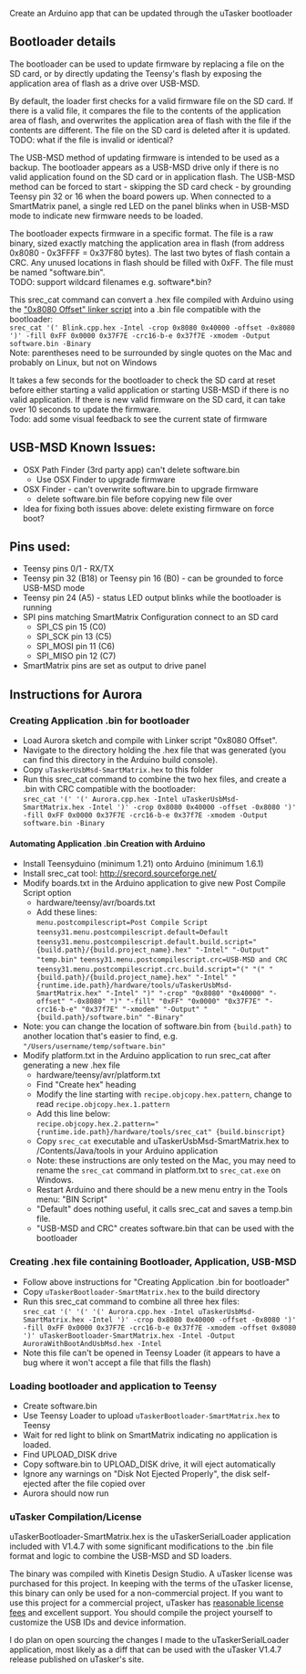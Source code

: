 Create an Arduino app that can be updated through the uTasker bootloader

## Bootloader details
The bootloader can be used to update firmware by replacing a file on the SD card, or by directly updating the Teensy's flash by exposing the application area of flash as a drive over USB-MSD.

By default, the loader first checks for a valid firmware file on the SD card.  If there is a valid file, it compares the file to the contents of the application area of flash, and overwrites the application area of flash with the file if the contents are different.  The file on the SD card is deleted after it is updated.  
TODO: what if the file is invalid or identical?

The USB-MSD method of updating firmware is intended to be used as a backup.  The bootloader appears as a USB-MSD drive only if there is no valid application found on the SD card or in application flash.  The USB-MSD method can be forced to start - skipping the SD card check - by grounding Teensy pin 32 or 16 when the board powers up.  When connected to a SmartMatrix panel, a single red LED on the panel blinks when in USB-MSD mode to indicate new firmware needs to be loaded.

The bootloader expects firmware in a specific format.  The file is a raw binary, sized exactly matching the application area in flash (from address 0x8080 - 0x3FFFF = 0x37F80 bytes).  The last two bytes of flash contain a CRC.  Any unused locations in flash should be filled with 0xFF.  The file must be named "software.bin".  
TODO: support wildcard filenames e.g. software*.bin?

This srec_cat command can convert a .hex file compiled with Arduino using the ["0x8080 Offset" linker script](https://github.com/pixelmatix/JumpToAppWithOffset) into a .bin file compatible with the bootloader:  
`srec_cat '(' Blink.cpp.hex -Intel -crop 0x8080 0x40000 -offset -0x8080 ')' -fill 0xFF 0x0000 0x37F7E -crc16-b-e 0x37f7E -xmodem -Output software.bin -Binary`  
Note: parentheses need to be surrounded by single quotes on the Mac and probably on Linux, but not on Windows

It takes a few seconds for the bootloader to check the SD card at reset before either starting a valid application or starting USB-MSD if there is no valid application.  If there is new valid firmware on the SD card, it can take over 10 seconds to update the firmware.  
Todo: add some visual feedback to see the current state of firmware

## USB-MSD Known Issues:
* OSX Path Finder (3rd party app) can't delete software.bin
	* Use OSX Finder to upgrade firmware
* OSX Finder - can't overwrite software.bin to upgrade firmware
	* delete software.bin file before copying new file over
* Idea for fixing both issues above: delete existing firmware on force boot?

## Pins used:

* Teensy pins 0/1 - RX/TX
* Teensy pin 32 (B18) or Teensy pin 16 (B0) - can be grounded to force USB-MSD mode
* Teensy pin 24 (A5) - status LED output blinks while the bootloader is running
* SPI pins matching SmartMatrix Configuration connect to an SD card
	* SPI_CS pin 15 (C0)
	* SPI_SCK pin 13 (C5)
	* SPI_MOSI pin 11 (C6)
	* SPI_MISO pin 12 (C7)
* SmartMatrix pins are set as output to drive panel

## Instructions for Aurora

### Creating Application .bin for bootloader
* Load Aurora sketch and compile with Linker script "0x8080 Offset".
* Navigate to the directory holding the .hex file that was generated (you can find this directory in the Arduino build console).
* Copy `uTaskerUsbMsd-SmartMatrix.hex` to this folder
* Run this srec_cat command to combine the two hex files, and create a .bin with CRC compatible with the bootloader:  
  `srec_cat '(' '(' Aurora.cpp.hex -Intel uTaskerUsbMsd-SmartMatrix.hex -Intel ')' -crop 0x8080 0x40000 -offset -0x8080 ')' -fill 0xFF 0x0000 0x37F7E -crc16-b-e 0x37f7E -xmodem -Output software.bin -Binary`

#### Automating Application .bin Creation with Arduino
* Install Teensyduino (minimum 1.21) onto Arduino (minimum 1.6.1)
* Install srec_cat tool: http://srecord.sourceforge.net/
* Modify boards.txt in the Arduino application to give new Post Compile Script option
    * hardware/teensy/avr/boards.txt
    * Add these lines:  
`menu.postcompilescript=Post Compile Script`
`teensy31.menu.postcompilescript.default=Default`
`teensy31.menu.postcompilescript.default.build.script="{build.path}/{build.project_name}.hex" "-Intel" "-Output" "temp.bin"`
`teensy31.menu.postcompilescript.crc=USB-MSD and CRC`
`teensy31.menu.postcompilescript.crc.build.script="(" "(" "{build.path}/{build.project_name}.hex" "-Intel" "{runtime.ide.path}/hardware/tools/uTaskerUsbMsd-SmartMatrix.hex" "-Intel" ")" "-crop" "0x8080" "0x40000" "-offset" "-0x8080" ")" "-fill" "0xFF" "0x0000" "0x37F7E" "-crc16-b-e" "0x37f7E" "-xmodem" "-Output" "{build.path}/software.bin" "-Binary"`
* Note: you can change the location of software.bin from `{build.path}` to another location that's easier to find, e.g. `"/Users/username/temp/software.bin"`
* Modify platform.txt in the  Arduino application to run srec_cat after generating a new .hex file
    * hardware/teensy/avr/platform.txt
    * Find "Create hex" heading
    * Modify the line starting with `recipe.objcopy.hex.pattern`, change to read `recipe.objcopy.hex.1.pattern`
    * Add this line below:  
`recipe.objcopy.hex.2.pattern="{runtime.ide.path}/hardware/tools/srec_cat" {build.binscript}`
   * Copy `srec_cat` executable and uTaskerUsbMsd-SmartMatrix.hex to /Contents/Java/tools in your  Arduino application
   * Note: these instructions are only tested on the Mac, you may need to rename the `srec_cat` command in platform.txt to `srec_cat.exe` on Windows.
   * Restart Arduino and there should be a new menu entry in the Tools menu: "BIN Script"
   * "Default" does nothing useful, it calls srec_cat and saves a temp.bin file.
   * "USB-MSD and CRC" creates software.bin that can be used with the bootloader

### Creating .hex file containing Bootloader, Application, USB-MSD
* Follow above instructions for "Creating Application .bin for bootloader"
* Copy `uTaskerBootloader-SmartMatrix.hex` to the build directory
* Run this srec_cat command to combine all three hex files:  
`srec_cat '(' '(' '(' Aurora.cpp.hex -Intel uTaskerUsbMsd-SmartMatrix.hex -Intel ')' -crop 0x8080 0x40000 -offset -0x8080 ')' -fill 0xFF 0x0000 0x37F7E -crc16-b-e 0x37f7E -xmodem -offset 0x8080 ')' uTaskerBootloader-SmartMatrix.hex -Intel -Output AuroraWithBootAndUsbMsd.hex -Intel`
* Note this file can't be opened in Teensy Loader (it appears to have a bug where it won't accept a file that fills the flash)

### Loading bootloader and application to Teensy
* Create software.bin
* Use Teensy Loader to upload `uTaskerBootloader-SmartMatrix.hex` to Teensy
* Wait for red light to blink on SmartMatrix indicating no application is loaded.
* Find UPLOAD_DISK drive
* Copy software.bin to UPLOAD_DISK drive, it will eject automatically
* Ignore any warnings on "Disk Not Ejected Properly", the disk self-ejected after the file copied over
* Aurora should now run

### uTasker Compilation/License
uTaskerBootloader-SmartMatrix.hex is the uTaskerSerialLoader application included with V1.4.7 with some significant modifications to the .bin file format and logic to combine the USB-MSD and SD loaders.

The binary was compiled with Kinetis Design Studio.
A uTasker license was purchased for this project.  In keeping with the terms of the uTasker license, this binary can only be used for a non-commercial project.  If you want to use this project for a commercial project, uTasker has [reasonable license fees](http://www.utasker.com/Licensing/License.html) and excellent support.  You should compile the project yourself to customize the USB IDs and device information.

I do plan on open sourcing the changes I made to the uTaskerSerialLoader application, most likely as a diff that can be used with the uTasker V1.4.7 release published on uTasker's site.
